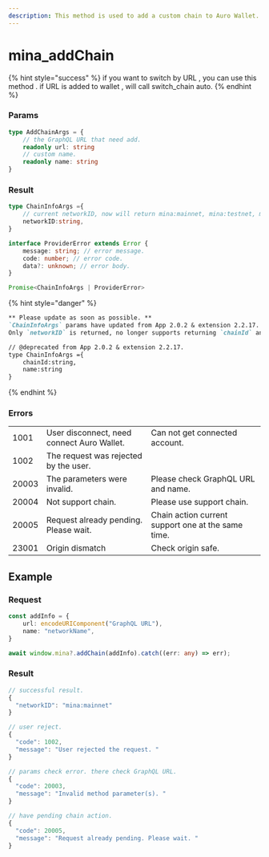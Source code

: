 ```yaml
---
description: This method is used to add a custom chain to Auro Wallet.
---
```


# mina\_addChain

{% hint style="success" %}
if you want to switch by URL , you can use this method . if URL is added to wallet , will call switch\_chain auto.
{% endhint %}

### Params

```typescript
type AddChainArgs = {
    // the GraphQL URL that need add.
    readonly url: string
    // custom name.
    readonly name: string
}
```

### Result

```typescript
type ChainInfoArgs ={
    // current networkID, now will return mina:mainnet, mina:testnet, mina:berkeley
    networkID:string,
}

interface ProviderError extends Error {
    message: string; // error message.
    code: number; // error code.
    data?: unknown; // error body. 
}

Promise<ChainInfoArgs | ProviderError>
```

{% hint style="danger" %}
```markdown
** Please update as soon as possible. **
`ChainInfoArgs` params have updated from App 2.0.2 & extension 2.2.17.
Only `networkID` is returned, no longer supports returning `chainId` and `name`. 

// @deprecated from App 2.0.2 & extension 2.2.17.
type ChainInfoArgs ={ 
    chainId:string,
    name:string
}
```
{% endhint %}

### Errors

|       |                                            |                                                    |
| ----- | ------------------------------------------ | -------------------------------------------------- |
| 1001  | User disconnect, need connect Auro Wallet. | Can not get connected account.                     |
| 1002  | The request was rejected by the user.      |                                                    |
| 20003 | The parameters were invalid.               | Please check GraphQL URL and name.                 |
| 20004 | Not support chain.                         | Please use support chain.                          |
| 20005 | Request already pending. Please wait.      | Chain action current support one at the same time. |
| 23001 | Origin dismatch                            | Check origin safe.                                 |

## Example

### Request

```typescript
const addInfo = {
    url: encodeURIComponent("GraphQL URL"),
    name: "networkName",
}

await window.mina?.addChain(addInfo).catch((err: any) => err);
```

### Result

```typescript
// successful result.
{
  "networkID": "mina:mainnet"
}

// user reject.
{
  "code": 1002,
  "message": "User rejected the request. "
}

// params check error. there check GraphQL URL.
{
  "code": 20003,
  "message": "Invalid method parameter(s). "
}

// have pending chain action.
{
  "code": 20005,
  "message": "Request already pending. Please wait. "
}
```


